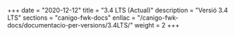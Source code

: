 +++
date        = "2020-12-12"
title       = "3.4 LTS (Actual)"
description = "Versió 3.4 LTS"
sections    = "canigo-fwk-docs"
enllac		= "/canigo-fwk-docs/documentacio-per-versions/3.4LTS/"
weight		= 2
+++
